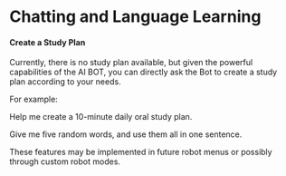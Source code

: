 # Chatting and Language Learning

#### Create a Study Plan

Currently, there is no study plan available, but given the powerful capabilities of the AI BOT, you can directly ask the Bot to create a study plan according to your needs.

For example:

Help me create a 10-minute daily oral study plan.

Give me five random words, and use them all in one sentence.

These features may be implemented in future robot menus or possibly through custom robot modes.
